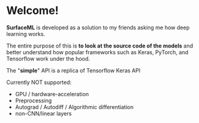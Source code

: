 # Welcome! 
**SurfaceML** is developed as a solution to my friends asking me how deep learning works. 

The entire purpose of this is **to look at the source code of the models** and better understand how 
popular frameworks such as Keras, PyTorch, and Tensorflow work under the hood.

The "**simple**" API is a replica of Tensorflow Keras API

Currently NOT supported:
- GPU / hardware-acceleration
- Preprocessing
- Autograd / Autodiff / Algorithmic differentiation
- non-CNN/linear layers
